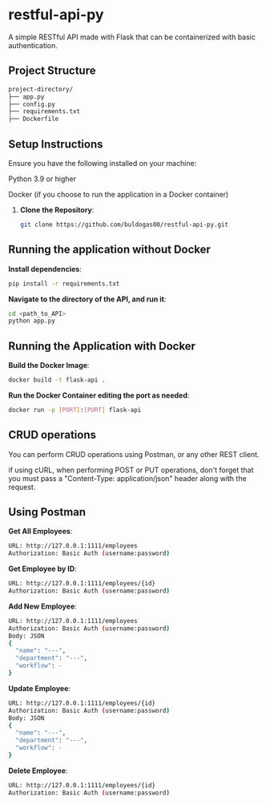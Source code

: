 # restful-api-py
A simple RESTful API made with Flask that can be containerized with basic authentication.

## Project Structure
```sh
project-directory/
├── app.py
├── config.py
├── requirements.txt
├── Dockerfile
```

## Setup Instructions
Ensure you have the following installed on your machine:

Python 3.9 or higher

Docker (if you choose to run the application in a Docker container)

1. **Clone the Repository**:
   ```sh
   git clone https://github.com/buldogas00/restful-api-py.git

## Running the application without Docker

**Install dependencies**:
```sh
pip install -r requirements.txt
```

 **Navigate to the directory of the API, and run it**:
```sh
cd <path_to_API>
python app.py
```

## Running the Application with Docker

**Build the Docker Image**:

```sh
docker build -t flask-api .
```

**Run the Docker Container editing the port as needed**:

```sh
docker run -p [PORT]:[PORT] flask-api
```

## CRUD operations

You can perform CRUD operations using Postman, or any other REST client.

if using cURL, when performing POST or PUT operations, don't forget that you must pass a "Content-Type: application/json" header along with the request.

## Using Postman

**Get All Employees**:
```sh
URL: http://127.0.0.1:1111/employees
Authorization: Basic Auth (username:password)
```

**Get Employee by ID**:
```sh
URL: http://127.0.0.1:1111/employees/{id}
Authorization: Basic Auth (username:password)
```

**Add New Employee**:
```sh
URL: http://127.0.0.1:1111/employees
Authorization: Basic Auth (username:password)
Body: JSON
{
  "name": "---",
  "department": "---",
  "workflow": -
}
```
**Update Employee**:
```sh
URL: http://127.0.0.1:1111/employees/{id}
Authorization: Basic Auth (username:password)
Body: JSON
{
  "name": "---",
  "department": "---",
  "workflow": -
}
```

**Delete Employee**:

```sh
URL: http://127.0.0.1:1111/employees/{id}
Authorization: Basic Auth (username:password)
```
